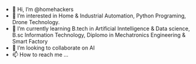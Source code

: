 - 👋 Hi, I’m @homehackers
- 👀 I’m interested in Home & Industrial Automation, Python Programing, Drone Technology. 
- 🌱 I’m currently learning B.tech in Artificial Inntelligence & Data science, B.sc Information Technology, Diplomo in Mechatronics Engineering & Smart Factory
- 💞️ I’m looking to collaborate on AI
- 📫 How to reach me ...

<!---
homehackers/homehackers is a ✨ special ✨ repository because its `README.md` (this file) appears on your GitHub profile.
You can click the Preview link to take a look at your changes.
--->
